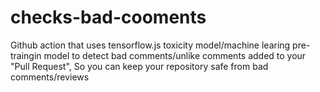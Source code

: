 # checks-bad-cooments
Github action that uses tensorflow.js toxicity model/machine learing pre-traingin model to detect bad comments/unlike comments added to your "Pull Request", So you can keep your repository safe from bad comments/reviews
